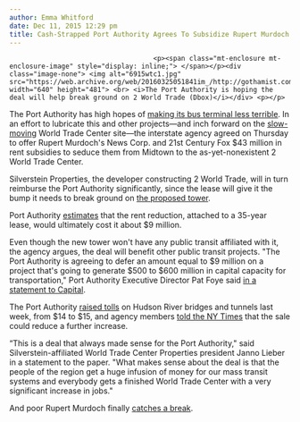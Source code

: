 ```yaml
---
author: Emma Whitford
date: Dec 11, 2015 12:29 pm
title: Cash-Strapped Port Authority Agrees To Subsidize Rupert Murdoch's Rent 
---
```


	
										<p><span class="mt-enclosure mt-enclosure-image" style="display: inline;"> </span></p><div class="image-none"> <img alt="6915wtc1.jpg" src="https://web.archive.org/web/20160325051841im_/http://gothamist.com/attachments/nyc_ewhitford/6915wtc1.jpg" width="640" height="481"> <br> <i>The Port Authority is hoping the deal will help break ground on 2 World Trade (Dbox)</i></div> <p></p>

<p>The Port Authority has high hopes of <a href="https://web.archive.org/web/20160325051841/http://gothamist.com/2015/10/23/port_authority_redesign.php">making its bus terminal less terrible</a>. In an effort to lubricate this and other projects&#x2014;and inch forward on the <a href="https://web.archive.org/web/20160325051841/http://gothamist.com/2015/11/04/leaky_oculus.php">slow-moving</a> World Trade Center site&#x2014;the interstate agency agreed on Thursday to offer Rupert Murdoch&apos;s News Corp. and 21st Century Fox $43 million in rent subsidies to seduce them from Midtown to the as-yet-nonexistent 2 World Trade Center. </p>

<p>Silverstein Properties, the developer constructing 2 World Trade, will in turn reimburse the Port Authority significantly, since the lease will give it the bump it needs to break ground on <a href="https://web.archive.org/web/20160325051841/http://gothamist.com/2015/06/09/new_design_for_two_world_trade_cent.php#photo-1">the proposed tower</a>. </p>

<p>Port Authority <a href="https://web.archive.org/web/20160325051841/http://www.nytimes.com/2015/12/11/nyregion/port-authority-to-pay-part-of-murdoch-companies-rent-to-lure-them-downtown.html">estimates</a> that the rent reduction, attached to a 35-year lease, would ultimately cost it about $9 million.</p>

<p>Even though the new tower won&apos;t have any public transit affiliated with it, the agency argues, the deal will benefit other public transit projects. &quot;The Port Authority is agreeing to defer an amount equal to $9 million on a project that&apos;s going to generate $500 to $600 million in capital capacity for transportation,&quot; Port Authority Executive Director Pat Foye said <a href="https://web.archive.org/web/20160325051841/http://www.capitalnewyork.com/article/albany/2015/12/8585291/port-oks-subsidy-murdoch-less-planned">in a statement to Capital</a>. </p>

<p>The Port Authority <a href="https://web.archive.org/web/20160325051841/http://www.silive.com/news/index.ssf/2015/12/port_authoritys_2015_toll_hike.html">raised tolls</a> on Hudson River bridges and tunnels last week, from $14 to $15, and agency members <a href="https://web.archive.org/web/20160325051841/http://www.nytimes.com/2015/12/11/nyregion/port-authority-to-pay-part-of-murdoch-companies-rent-to-lure-them-downtown.html?ref=nyregion">told the NY Times</a> that the sale could reduce a further increase. </p>

<p>&#x201C;This is a deal that always made sense for the Port Authority,&quot; said Silverstein-affiliated World Trade Center Properties president Janno Lieber in a statement to the paper. &quot;What makes sense about the deal is that the people of the region get a huge infusion of money for our mass transit systems and everybody gets a finished World Trade Center with a very significant increase in jobs.&quot; </p>

<p>And poor Rupert Murdoch finally <a href="https://web.archive.org/web/20160325051841/http://www.usatoday.com/story/money/business/2015/06/11/what-rupert-murdoch-owns/71089066/">catches a break</a>. </p>					
										
									
				